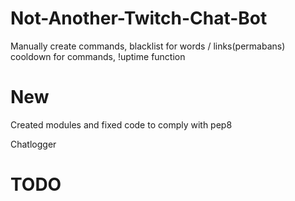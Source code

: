 # Not-Another-Twitch-Chat-Bot


Manually create commands, blacklist for words / links(permabans) cooldown for commands, !uptime function

# New
Created modules and fixed code to comply with pep8

Chatlogger

# TODO




